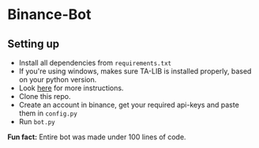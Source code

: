 # Binance-Bot

## Setting up

- Install all dependencies from `requirements.txt`
- If you're using windows, makes sure TA-LIB is installed properly, based on your python version.
- Look [here](https://medium.com/@keng16302/how-to-install-ta-lib-in-python-on-window-9303eb003fbb) for more instructions.
- Clone this repo.
- Create an account in binance, get your required api-keys and paste them in `config.py`
- Run `bot.py`

**Fun fact:**
Entire bot was made under 100 lines of code.
